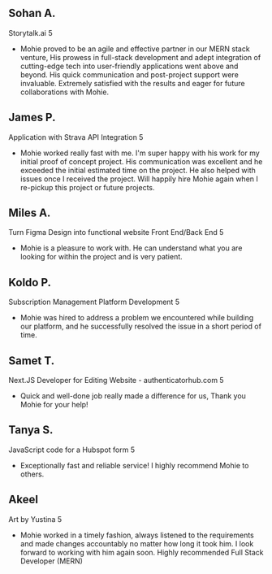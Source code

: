 ## Sohan A.
Storytalk.ai
5
- Mohie proved to be an agile and effective partner in our MERN stack venture, His prowess in full-stack development and adept integration of cutting-edge tech into user-friendly applications went above and beyond. His quick communication and post-project support were invaluable. Extremely satisfied with the results and eager for future collaborations with Mohie.

## James P.
Application with Strava API Integration
5
- Mohie worked really fast with me. I'm super happy with his work for my initial proof of concept project. His communication was excellent and he exceeded the initial estimated time on the project. He also helped with issues once I received the project.
Will happily hire Mohie again when I re-pickup this project or future projects.

## Miles A.
Turn Figma Design into functional website Front End/Back End
5
- Mohie is a pleasure to work with. He can understand what you are looking for within the project and is very patient.

## Koldo P.
Subscription Management Platform Development
5
- Mohie was hired to address a problem we encountered while building our platform, and he successfully resolved the issue in a short period of time.

## Samet T.
Next.JS Developer for Editing Website - authenticatorhub.com
5
- Quick and well-done job really made a difference for us, Thank you Mohie for your help!
  
## Tanya S.
JavaScript code for a Hubspot form
5
- Exceptionally fast and reliable service! I highly recommend Mohie to others.

## Akeel 
Art by Yustina
5
- Mohie worked in a timely fashion, always listened to the requirements and made changes accountably no matter how long it took him. I look forward to working with him again soon. Highly recommended Full Stack Developer (MERN)